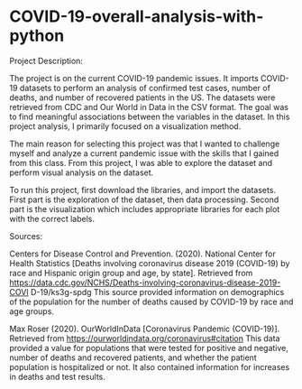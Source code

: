 # COVID-19-overall-analysis-with-python

Project Description:

The project is on the current COVID-19 pandemic issues. It imports
COVID-19 datasets to perform an analysis of confirmed test cases, number of
deaths, and number of recovered patients in the US. The datasets were retrieved
from CDC and Our World in Data in the CSV format. The goal was to find meaningful
associations between the variables in the dataset. In this project analysis, I primarily
focused on a visualization method.

The main reason for selecting this project was that I wanted to challenge
myself and analyze a current pandemic issue with the skills that I gained from this
class. From this project, I was able to explore the dataset and perform visual
analysis on the dataset.

To run this project, first download the libraries, and import the datasets. First
part is the exploration of the dataset, then data processing. Second part is the
visualization which includes appropriate libraries for each plot with the correct labels.

Sources:

Centers for Disease Control and Prevention. (2020). National Center for Health
Statistics [Deaths involving coronavirus disease 2019 (COVID-19) by race
and Hispanic origin group and age, by state]. Retrieved from
https://data.cdc.gov/NCHS/Deaths-involving-coronavirus-disease-2019-COVI
D-19/ks3g-spdg
This source provided information on demographics of the population for the number
of deaths caused by COVID-19 by race and age groups.

Max Roser (2020). OurWorldInData [Coronavirus Pandemic (COVID-19)]. Retrieved
from https://ourworldindata.org/coronavirus#citation
This data provided a value for populations that were tested for positive and negative,
number of deaths and recovered patients, and whether the patient population is
hospitalized or not. It also contained information for increases in deaths and test
results.
